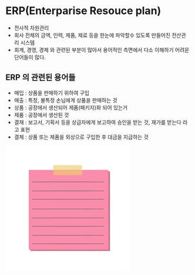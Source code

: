 # ERP(Enterparise Resouce plan)

- 전사적 자원관리
- 회사 전체의 금액, 인력, 제품, 제료 등을 한눈에 파악할수 있도록 만들어진 전산관리 시스템
- 회계, 경영, 경제 와 관련된 부분이 많아서 용어적인 측면에서 다소 이해하기 어려운 단어들이 많다.

## ERP 의 관련된 용어들

- 매입 : 상품을 판매하기 위하여 구입
- 매출 : 특정, 불특정 손님에게 상품을 판매하는 것
- 상품 : 공장에서 생산되어 제품(패키지)화 되어 있는거
- 제품 : 공장에서 생산된 것
- 결재 : 보고서, 기획서 등을 상급자에게 보고하여 승인을 받는 것, 재가를 받는다 라고 표현
- 결제 : 상품 또는 제품을 외상으로 구입한 후 대금을 지급하는 것

![Alt text](memo.jpg)
